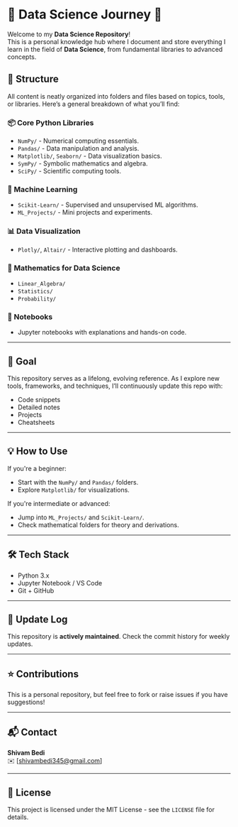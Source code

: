 # 🧠 Data Science Journey 🚀

Welcome to my **Data Science Repository**!  
This is a personal knowledge hub where I document and store everything I learn in the field of **Data Science**, from fundamental libraries to advanced concepts.

## 📂 Structure

All content is neatly organized into folders and files based on topics, tools, or libraries. Here’s a general breakdown of what you’ll find:

### 📦 Core Python Libraries
- `NumPy/` - Numerical computing essentials.
- `Pandas/` - Data manipulation and analysis.
- `Matplotlib/`, `Seaborn/` - Data visualization basics.
- `SymPy/` - Symbolic mathematics and algebra.
- `SciPy/` - Scientific computing tools.

### 🤖 Machine Learning
- `Scikit-Learn/` - Supervised and unsupervised ML algorithms.
- `ML_Projects/` - Mini projects and experiments.

### 📊 Data Visualization
- `Plotly/`, `Altair/` - Interactive plotting and dashboards.

### 🧮 Mathematics for Data Science
- `Linear_Algebra/`
- `Statistics/`
- `Probability/`

### 📁 Notebooks
- Jupyter notebooks with explanations and hands-on code.

---

## 📌 Goal

This repository serves as a lifelong, evolving reference. As I explore new tools, frameworks, and techniques, I’ll continuously update this repo with:
- Code snippets
- Detailed notes
- Projects
- Cheatsheets

---

## 💡 How to Use

If you're a beginner:
- Start with the `NumPy/` and `Pandas/` folders.
- Explore `Matplotlib/` for visualizations.

If you're intermediate or advanced:
- Jump into `ML_Projects/` and `Scikit-Learn/`.
- Check mathematical folders for theory and derivations.

---

## 🛠️ Tech Stack

- Python 3.x
- Jupyter Notebook / VS Code
- Git + GitHub

---

## 📅 Update Log

This repository is **actively maintained**. Check the commit history for weekly updates.

---

## ⭐ Contributions

This is a personal repository, but feel free to fork or raise issues if you have suggestions!

---

## 📬 Contact

**Shivam Bedi**  
✉️ [shivambedi345@gmail.com]  


---

## 📘 License

This project is licensed under the MIT License - see the `LICENSE` file for details.

